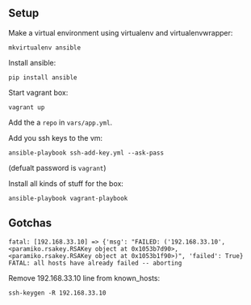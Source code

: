 Setup
-----

Make a virtual environment using virtualenv and virtualenvwrapper:

    mkvirtualenv ansible

Install ansible:

    pip install ansible 

Start vagrant box:

    vagrant up

Add the a `repo` in `vars/app.yml`.

Add you ssh keys to the vm:

    ansible-playbook ssh-add-key.yml --ask-pass
        
(defualt password is `vagrant`)
        
Install all kinds of stuff for the box:

    ansible-playbook vagrant-playbook 

Gotchas
-------


    fatal: [192.168.33.10] => {'msg': "FAILED: ('192.168.33.10', <paramiko.rsakey.RSAKey object at 0x1053b7d90>, <paramiko.rsakey.RSAKey object at 0x1053b1f90>)", 'failed': True}
    FATAL: all hosts have already failed -- aborting

Remove 192.168.33.10 line from known_hosts:

    ssh-keygen -R 192.168.33.10
